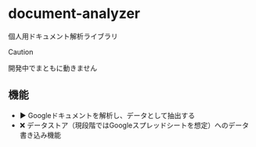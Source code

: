 # document-analyzer
個人用ドキュメント解析ライブラリ

> [!CAUTION]
> 開発中でまともに動きません

## 機能
- ▶ Googleドキュメントを解析し、データとして抽出する
- ❌ データストア（現段階ではGoogleスプレッドシートを想定）へのデータ書き込み機能